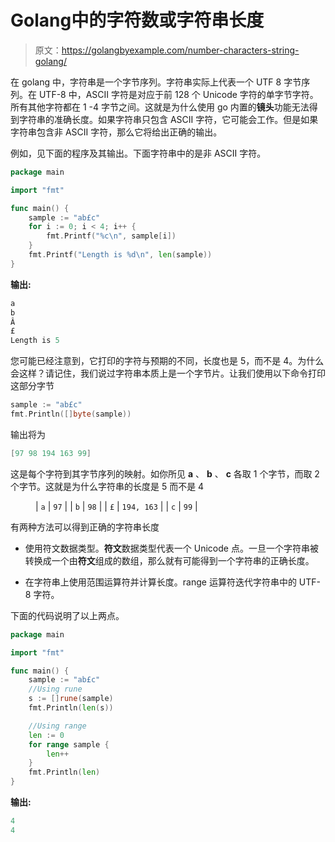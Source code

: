 # Golang中的字符数或字符串长度

> 原文：<https://golangbyexample.com/number-characters-string-golang/>

在 golang 中，字符串是一个字节序列。字符串实际上代表一个 UTF 8 字节序列。在 UTF-8 中，ASCII 字符是对应于前 128 个 Unicode 字符的单字节字符。所有其他字符都在 1 -4 字节之间。这就是为什么使用 go 内置的**镜头**功能无法得到字符串的准确长度。如果字符串只包含 ASCII 字符，它可能会工作。但是如果字符串包含非 ASCII 字符，那么它将给出正确的输出。

例如，见下面的程序及其输出。下面字符串中的是非 ASCII 字符。

```go
package main

import "fmt"

func main() {
    sample := "ab£c"
    for i := 0; i < 4; i++ {
        fmt.Printf("%c\n", sample[i])
    }
    fmt.Printf("Length is %d\n", len(sample))
}
```

**输出:**

```go
a
b
Â
£
Length is 5
```

您可能已经注意到，它打印的字符与预期的不同，长度也是 5，而不是 4。为什么会这样？请记住，我们说过字符串本质上是一个字节片。让我们使用以下命令打印这部分字节

```go
sample := "ab£c"
fmt.Println([]byte(sample))
```

输出将为

```go
[97 98 194 163 99]
```

这是每个字符到其字节序列的映射。如你所见 **a** 、 **b** 、 **c** 各取 1 个字节，而取 2 个字节。这就是为什么字符串的长度是 5 而不是 4

<figure class="wp-block-table">

| `a` | `97` |
| `b` | `98` |
| `£` | `194, 163` |
| `c` | `99` |

</figure>

有两种方法可以得到正确的字符串长度

*   使用符文数据类型。**符文**数据类型代表一个 Unicode 点。一旦一个字符串被转换成一个由**符文**组成的数组，那么就有可能得到一个字符串的正确长度。

*   在字符串上使用范围运算符并计算长度。range 运算符迭代字符串中的 UTF-8 字符。

下面的代码说明了以上两点。

```go
package main

import "fmt"

func main() {
    sample := "ab£c"
    //Using rune
    s := []rune(sample)
    fmt.Println(len(s))

    //Using range
    len := 0
    for range sample {
        len++
    }
    fmt.Println(len)
}
```

**输出:**

```go
4
4
```